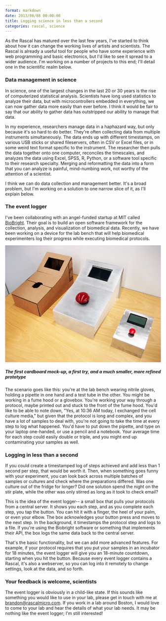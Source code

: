 ```yaml
---
format: markdown
date: 2013/08/08 00:00:00
title: Logging science in less than a second
categories: rascal, science
---
```


As the Rascal has matured over the last few years, I've started to think about how it can change the working lives of artists and scientists. The Rascal is already a useful tool for people who have some experience with web programming and basic electronics, but I'd like to see it spread to a wider audience. I'm working on a number of projects to this end; I'll detail one in the scientific realm below.

### Data management in science ###

In science, one of the largest changes in the last 20 or 30 years is the rise of computerized statistical analysis. Scientists have long used statistics to analyze their data, but with microcontrollers embedded in everything, we can now gather data more easily than ever before. I think it would be fair to say that our ability to gather data has outstripped our ability to manage that data.

In my experience, researchers manage data in a haphazard way, but only because it's so hard to do better. They're often collecting data from multiple instruments simultaneously. The data ends up with different timestamps, on various USB sticks or shared fileservers, often in CSV or Excel files, or in some weird text format specific to the instrument. The researcher then pulls the data together onto one computer, reconciles the timescales, and analyzes the data using Excel, SPSS, R, Python, or a software tool specific to their research specialty. Merging and reformatting the data into a form that you can analyze is painful, mind-numbing work, not worthy of the attention of a scientist.

I think we can do data collection and management better. It's a broad problem, but I'm working on a solution to one narrow slice of it, as I'll explain below.

### The event logger ###

I've been collaborating with an angel-funded startup at MIT called [BioBright][1]. Their goal is to build an open software framework for the collection, analysis, and visualization of biomedical data. Recently, we have been working on a device for the lab bench that will help biomedical experimenters log their progress while executing biomedical protocols.

<img src="/img/event-logger-prototypes-2013-08-07.jpg">

##### The first cardboard mock-up, a first try, and a much smaller, more refined prototype #####

The scenario goes like this: you're at the lab bench wearing nitrile gloves, holding a pipette in one hand and a test tube in the other. You might be working in a fume hood or a glovebox. You're working your way through a protocol, maybe printed out and stuck to the front of the fume hood. You'd like to be able to note down, "Yes, at 10:36 AM today, I exchanged the cell culture media," but given that the protocol is long and complex, and you have a lot of samples to deal with, you're not going to take the time at every step to log what happened. You'd have to put down the pipette, and type on your laptop one-handed, or use a pencil and a notebook. Your average time for each step could easily double or triple, and you might end up contaminating your samples as well.

### Logging in less than a second ###

If you could create a timestamped log of steps achieved and add less than 1 second per step, that would be worth it. Then, when something goes funny with your experiment, you can look back across multiple batches of samples or cultures and check where the preparations differed. Was one culture out of the fridge for longer? Did one solution spend the night on the stir plate, while the other was only stirred as long as it took to check email?

This is the idea of the event logger-- a small box that pulls your protocols from a central server. It shows you each step, and as you complete each step, you tap the button. You can hit it with a finger, the heel of your palm, or even your elbow. The box acknowledges your button press and moves to the next step. In the background, it timestamps the protocol step and logs to a file. If you're using the Biobright software or something that implements their API, the box logs the same data back to the central server.

That's the basic functionality, but we can add more advanced features. For example, if your protocol requires that you put your samples in an incubator for 18 minutes, the event logger will give you an 18-minute countdown, starting when you hit the button. Because every event logger contains a Rascal, it's also a webserver, so you can log into it remotely to change settings, look at the data, and so forth.  

### Your feedback is welcome, scientists ###

The event logger is obviously in a child-like state. If this sounds like something you would like to use in your lab, please get in touch with me at brandon@rascalmicro.com. If you work in a lab around Boston, I would love to come to your lab and hear the details of what your lab needs. It may be nothing like the event logger; I'm still interested!

[1]: http://biobright.org